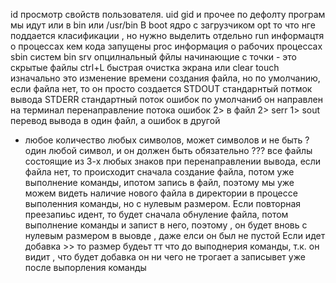 id просмотр  свойств пользователя. uid gid и прочее
по дефолту програм мы идут или в bin или /usr/bin
В boot ядро с загрузчиком
opt то что нге поддается класификации , но нужно выделить отдельно
run информацтя о процессах кем кода запущены
proc информация о рабочих процессах
sbin систем bin
srv опцилнальный
фйлы начинающие с точки - это скрытые файлы
ctrl+L быстрая очистка экрана или clear
touch изначально это изменение времени создания файла, но по умолчанию, если файла нет, то он просто создается
STDOUT стандарнтый потмок вывода
STDERR стандартный поток ошибок по умолчаниб он направлен на терминал
перенаправление потока ошибок 2> в файл
2> serr 1> sout перевод вывода в один файл, а ошибок в другой
* любое количество любых символов, может символов  и не быть
? один любой символ, и он должен быть обязательно
??? все файлы состоящие из 3-х любых знаков
при перенаправлении вывода, если файла нет, то происходит сначала создание файла, потом уже выполнение команды,  ипотом запись в файл, поэтому мы уже можем видеть наличие нового файла в директории в процессе выполенния команды, но с нулевым размером.
Если повторная преезапиьс идент, то будет сначала обнуление файла, потом выполнение команды и запист в него, поэтому , он будет вновь с нулевым размером в выовде , даже елси он был не пустой
Если идет добавка >> то размер будеьт тт что до выподнерия команды, т.к. он видит , что будет добавка он ни чего не трогает а записывет уже после выпорления команды
